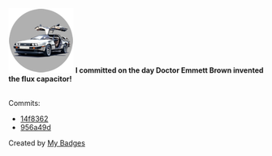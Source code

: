 <img src="https://github.com/my-badges/my-badges/blob/master/src/all-badges/delorean/delorean.png?raw=true" alt="I committed on the day Doctor Emmett Brown invented the flux capacitor!" title="I committed on the day Doctor Emmett Brown invented the flux capacitor!" width="128">
<strong>I committed on the day Doctor Emmett Brown invented the flux capacitor!</strong>
<br><br>

Commits:

- <a href="https://github.com/Abirdcfly/Abirdcfly/commit/14f836224344d88757af242d00b0638f7b924305">14f8362</a>
- <a href="https://github.com/Abirdcfly/Abirdcfly/commit/956a49d5fab72bc6bbcbb8d82d341548ab0a3146">956a49d</a>


Created by <a href="https://github.com/my-badges/my-badges">My Badges</a>